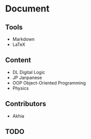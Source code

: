 # Document

## Tools

- Markdown
- LaTeX

## Content

- DL Digital Logic
- JP Janpanese
- OOP Object-Oriented Programming
- Physics

## Contributors

- Akhia

## TODO
